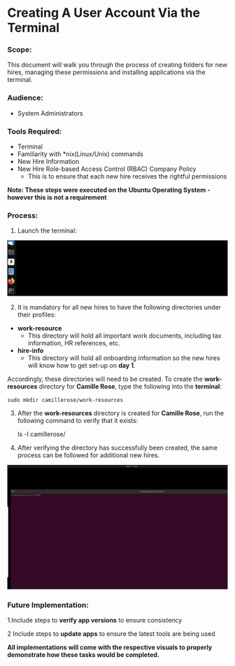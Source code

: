 # Creating A User Account Via the Terminal

### Scope:
This document will walk you through the process of creating folders for new hires, managing these permissions
and installing applications via the terminal.

### Audience:
* System Administrators 

### Tools Required:
* Terminal
* Familiarity with *nix(Linux/Unix) commands 
* New Hire Information
* New Hire Role-based Access Control (RBAC) Company Policy 
    * This is to ensure that each new hire receives the rightful permissions


**Note: These steps were executed on the Ubuntu Operating System - however this is not a requirement**

### Process:
1. Launch the terminal:

![Terminal Launch](/User-Accounts/resources/visual-steps/terminal-launch.gif)

2. It is mandatory for all new hires to have the following directories under their profiles:
    
* **work-resource**
    * This directory will hold all important work documents, including tax information, HR references, etc.
* **hire-info**
    * This directory will hold all onboarding information so the new hires will know how to get set-up on **day 1**.
    

Accordingly, these directories will need to be created.
To create the **work-resources** directory for **Camille Rose**, type the following into the **terminal**:

    sudo mkdir camillerose/work-resources

3. After the **work-resources** directory is created for **Camille Rose**, run the following command to verify that it exists:

    ls -l camillerose/

4. After verifying the directory has successfully been created, the same process can be followed for additional new hires.

![Terminal Launch](/User-Accounts/resources/visual-steps/folder-creation.gif)

    


### Future Implementation:

1.Include steps to **verify app versions** to ensure consistency

2 Include steps to **update apps** to ensure the latest tools are being used

**All implementations will come with the respective visuals to properly demonstrate how these tasks would be completed.** 
 
 
    

